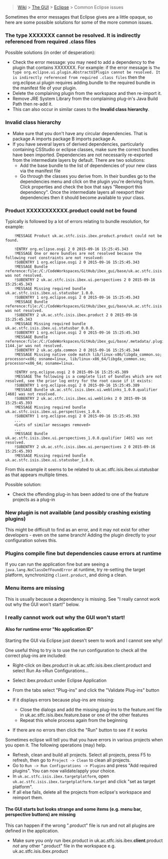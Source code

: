 > [Wiki](Home) > [The GUI](The-GUI) > [Eclipse](GUI-Eclipse) > Common Eclipse issues

Sometimes the error messages that Eclipse gives are a little opaque, so here are some possible solutions for some of the more common issues.

### The type XXXXXXX cannot be resolved. It is indirectly referenced from required .class files ###

Possible solutions (in order of desperation):

* Check the error message: you may need to add a dependency to the plugin that contains XXXXXXX. For example: if the error message is ```The type org.eclipse.ui.plugin.AbstractUIPlugin cannot be resolved. It is indirectly referenced from required .class files``` then the org.eclipse.ui plugin requires adding.bundle to the required bundle in the manifest file of your plugin.
* Delete the complaining plugin from the workspace and then re-import it.
* Remove JRE System Library from the complaining plug-in's Java Build Path then re-add it.
* This can also occur in similar cases to the **Invalid class hierarchy**.

### Invalid class hierarchy ###

* Make sure that you don't have any circular dependencies. That is package A imports package B imports package A.
* If you have several layers of derived dependencies, particularly containing CSStudio or eclipse classes, make sure the correct bundles have been imported. Dependencies are not necessarily re-exported from the intermediate layers by default. There are two solutions:
    * Add the base bundle to the list of dependencies of your new class via the manifest file
    * Go through the classes you derive from. In their bundles go to the dependencies menu and click on the plugin you're deriving from. Click properties and check the box that says "Reexport this dependency". Once the intermediate layers all reexport their dependencies then it should become available to your class.


### Product XXXXXXXXXXX.product could not be found ###

Typically is followed by a lot of errors relating to bundle resolution, for example:

```
    !MESSAGE Product uk.ac.stfc.isis.ibex.product.product could not be found.

    !ENTRY org.eclipse.osgi 2 0 2015-09-16 15:25:45.343
    !MESSAGE One or more bundles are not resolved because the following root constraints are not resolved:
    !SUBENTRY 1 org.eclipse.osgi 2 0 2015-09-16 15:25:45.343
    !MESSAGE Bundle reference:file:/C:/CodeWorkspaces/GitHub/ibex_gui/base/uk.ac.stfc.isis.ibex.ui.perspectives/ was not resolved.
    !SUBENTRY 2 uk.ac.stfc.isis.ibex.ui.perspectives 2 0 2015-09-16 15:25:45.343
    !MESSAGE Missing required bundle uk.ac.stfc.isis.ibex.ui.statusbar_1.0.0.
    !SUBENTRY 1 org.eclipse.osgi 2 0 2015-09-16 15:25:45.343
    !MESSAGE Bundle reference:file:/C:/CodeWorkspaces/GitHub/ibex_gui/base/uk.ac.stfc.isis.ibex.product/ was not resolved.
    !SUBENTRY 2 uk.ac.stfc.isis.ibex.product 2 0 2015-09-16 15:25:45.343
    !MESSAGE Missing required bundle uk.ac.stfc.isis.ibex.ui.statusbar_0.0.0.
    !SUBENTRY 1 org.eclipse.osgi 2 0 2015-09-16 15:25:45.343
    !MESSAGE Bundle reference:file:/C:/CodeWorkspaces/GitHub/ibex_gui/base/.metadata/.plugins/org.eclipse.pde.core/.bundle_pool/plugins/uk.ac.gda.common_1.2.0.v20140919-1144.jar was not resolved.
    !SUBENTRY 2 uk.ac.gda.common 2 0 2015-09-16 15:25:45.344
    !MESSAGE Missing native code match lib/linux-x86/libgda_common.so; processor=x86; osname=linux, lib/linux-x86_64/libgda_common.so; processor=x86_64; osname=linux.

    !ENTRY org.eclipse.osgi 2 0 2015-09-16 15:25:45.389
    !MESSAGE The following is a complete list of bundles which are not resolved, see the prior log entry for the root cause if it exists:
    !SUBENTRY 1 org.eclipse.osgi 2 0 2015-09-16 15:25:45.389
    !MESSAGE Bundle uk.ac.stfc.isis.ibex.ui.weblinks_1.0.0.qualifier [460] was not resolved.
    !SUBENTRY 2 uk.ac.stfc.isis.ibex.ui.weblinks 2 0 2015-09-16 15:25:45.393
    !MESSAGE Missing required bundle uk.ac.stfc.isis.ibex.ui.perspectives_1.0.0.
    !SUBENTRY 1 org.eclipse.osgi 2 0 2015-09-16 15:25:45.393
    ...
    <Lots of similar messages removed>
    ...
    !MESSAGE Bundle uk.ac.stfc.isis.ibex.ui.perspectives_1.0.0.qualifier [465] was not resolved.
    !SUBENTRY 2 uk.ac.stfc.isis.ibex.ui.perspectives 2 0 2015-09-16 15:25:45.393
    !MESSAGE Missing required bundle uk.ac.stfc.isis.ibex.ui.statusbar_1.0.0.
```

From this example it seems to be related to uk.ac.stfc.isis.ibex.ui.statusbar as that appears multiple times.

Possible solution:

* Check the offending plug-in has been added to one of the feature projects as a plug-in

### New plugin is not available (and possibly crashing existing plugins) ###

This might be difficult to find as an error, and it may not exist for other developers - even on the same branch!
Adding the plugin directly to your configuration solves this.

### Plugins compile fine but dependencies cause errors at runtime ###

If you can run the application fine but are seeing a `java.lang.NoClassDefFoundError` at runtime, try re-setting the target platform, synchronizing `client.product`, and doing a clean.

### Menu items are missing ###

This is usually because a dependency is missing. See "I really cannot work out why the GUI won't start!" below.

### I really cannot work out why the GUI won't start! ###
#### Also for runtime error "No application ID" ####

Starting the GUI via Eclipse just doesn't seem to work and I cannot see why!

One useful thing to try is to use the run configuration to check all the correct plug-ins are included:

* Right-click on ibex.product in uk.ac.stfc.isis.ibex.client.product and select Run As->Run Configurations...
* Select ibex.product under Eclipse Application
* From the tabs select "Plug-ins" and click the "Validate Plug-ins" button
* If it displays errors because plug-ins are missing:

    * Close the dialogs and add the missing plug-ins to the feature.xml file in uk.ac.stfc.isis.ibex.feature.base or one of the other features
    * Repeat this whole process again from the beginning
    
* If there are no errors then click the "Run" button to see if it works

Sometimes eclipse will tell you that you have errors in various projects when you open it. The following operations (may) help.
- Refresh, clean and build all projects. Select all projects, press F5 to refresh, then go to `Project -> Clean` to clean all projects.
- Go to `Run -> Run Configurations -> Plugins` and press "Add required plugins". You can now validate/apply your choice.
- In `uk.ac.stfc.isis.ibex.targetplatform`, open `uk.ac.stfc.isis.ibex.targetplatform.target` and click "set as target platform". 
- If all else fails, delete all the projects from eclipse's workspace and reimport them.

#### The GUI starts but looks strange and some items (e.g. menu bar, perspective buttons) are missing ####

This can happen if the wrong ".product" file is run and not all plugins are defined in the application.

* Make sure you *only* run ibex.product in uk.ac.stfc.isis.ibex.**client**.product *not* any other ".product" file in the workspace e.g. uk.ac.stfc.isis.ibex.product
